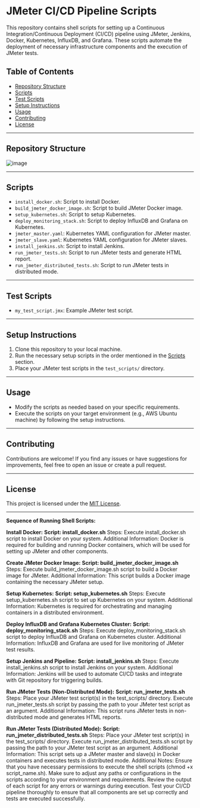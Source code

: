 # JMeter CI/CD Pipeline Scripts

This repository contains shell scripts for setting up a Continuous Integration/Continuous Deployment (CI/CD) pipeline using JMeter, Jenkins, Docker, Kubernetes, InfluxDB, and Grafana. These scripts automate the deployment of necessary infrastructure components and the execution of JMeter tests.

## Table of Contents

- [Repository Structure](#repository-structure)
- [Scripts](#scripts)
- [Test Scripts](#test-scripts)
- [Setup Instructions](#setup-instructions)
- [Usage](#usage)
- [Contributing](#contributing)
- [License](#license)

--------------------------------------------------------------------------------

## Repository Structure

![image](https://github.com/sachidanadpc/JMeter_CI_CD_Pipeline/assets/49983832/f9b0dda7-7c93-4ad3-93c5-7b905c00e7ad)

--------------------------------------------------------------------------------

## Scripts

- `install_docker.sh`: Script to install Docker.
- `build_jmeter_docker_image.sh`: Script to build JMeter Docker image.
- `setup_kubernetes.sh`: Script to setup Kubernetes.
- `deploy_monitoring_stack.sh`: Script to deploy InfluxDB and Grafana on Kubernetes.
- `jmeter_master.yaml`: Kubernetes YAML configuration for JMeter master.
- `jmeter_slave.yaml`: Kubernetes YAML configuration for JMeter slaves.
- `install_jenkins.sh`: Script to install Jenkins.
- `run_jmeter_tests.sh`: Script to run JMeter tests and generate HTML report.
- `run_jmeter_distributed_tests.sh`: Script to run JMeter tests in distributed mode.

--------------------------------------------------------------------------------

## Test Scripts

- `my_test_script.jmx`: Example JMeter test script.

--------------------------------------------------------------------------------

## Setup Instructions

1. Clone this repository to your local machine.
2. Run the necessary setup scripts in the order mentioned in the [Scripts](#scripts) section.
3. Place your JMeter test scripts in the `test_scripts/` directory.

--------------------------------------------------------------------------------

## Usage

- Modify the scripts as needed based on your specific requirements.
- Execute the scripts on your target environment (e.g., AWS Ubuntu machine) by following the setup instructions.

--------------------------------------------------------------------------------

## Contributing

Contributions are welcome! If you find any issues or have suggestions for improvements, feel free to open an issue or create a pull request.

--------------------------------------------------------------------------------

## License

This project is licensed under the [MIT License](LICENSE).

--------------------------------------------------------------------------------

**Sequence of Running Shell Scripts:**

**Install Docker:**
**Script: install_docker.sh**
Steps:
Execute install_docker.sh script to install Docker on your system.
Additional Information:
Docker is required for building and running Docker containers, which will be used for setting up JMeter and other components.

**Create JMeter Docker Image:**
**Script: build_jmeter_docker_image.sh**
Steps:
Execute build_jmeter_docker_image.sh script to build a Docker image for JMeter.
Additional Information:
This script builds a Docker image containing the necessary JMeter setup.

**Setup Kubernetes:**
**Script: setup_kubernetes.sh**
Steps:
Execute setup_kubernetes.sh script to set up Kubernetes on your system.
Additional Information:
Kubernetes is required for orchestrating and managing containers in a distributed environment.

**Deploy InfluxDB and Grafana Kubernetes Cluster:**
**Script: deploy_monitoring_stack.sh**
Steps:
Execute deploy_monitoring_stack.sh script to deploy InfluxDB and Grafana on Kubernetes cluster.
Additional Information:
InfluxDB and Grafana are used for live monitoring of JMeter test results.

**Setup Jenkins and Pipeline:**
**Script: install_jenkins.sh**
Steps:
Execute install_jenkins.sh script to install Jenkins on your system.
Additional Information:
Jenkins will be used to automate CI/CD tasks and integrate with Git repository for triggering builds.

**Run JMeter Tests (Non-Distributed Mode):**
**Script: run_jmeter_tests.sh**
Steps:
Place your JMeter test script(s) in the test_scripts/ directory.
Execute run_jmeter_tests.sh script by passing the path to your JMeter test script as an argument.
Additional Information:
This script runs JMeter tests in non-distributed mode and generates HTML reports.

**Run JMeter Tests (Distributed Mode):**
**Script: run_jmeter_distributed_tests.sh**
Steps:
Place your JMeter test script(s) in the test_scripts/ directory.
Execute run_jmeter_distributed_tests.sh script by passing the path to your JMeter test script as an argument.
Additional Information:
This script sets up a JMeter master and slave(s) in Docker containers and executes tests in distributed mode.
Additional Notes:
Ensure that you have necessary permissions to execute the shell scripts (chmod +x script_name.sh).
Make sure to adjust any paths or configurations in the scripts according to your environment and requirements.
Review the output of each script for any errors or warnings during execution.
Test your CI/CD pipeline thoroughly to ensure that all components are set up correctly and tests are executed successfully.
